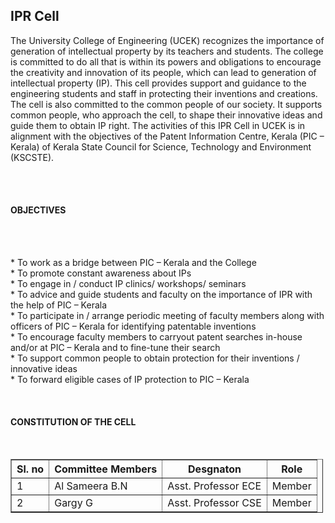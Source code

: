 <div align="left" class="contentDiv">
<h2>IPR Cell </h2>
<p>The University College of Engineering (UCEK) recognizes the importance of generation of intellectual property by its teachers and students. The college is committed to do all that is within its powers and obligations to encourage the creativity and innovation of its people, which can lead to generation of intellectual property (IP). This cell provides support and guidance to the engineering students and staff in protecting their inventions and creations. The cell is also committed to the common people of our society. It supports common people, who approach the cell, to shape their innovative ideas and guide them to obtain IP right. The activities of this IPR Cell in UCEK  is in alignment with the objectives of the Patent Information Centre, Kerala (PIC – Kerala) of Kerala State Council for Science, Technology and Environment (KSCSTE).</p>
<br/>
<br/>
<font colour="blue">
<h4>OBJECTIVES</h4>
</font>
<br/>
<br/>
<p>* To work as a bridge between PIC – Kerala and the College<br/>
* To promote constant awareness about IPs<br/>
* To engage in / conduct IP clinics/ workshops/ seminars<br/>
* To advice and guide students and faculty on the importance of IPR with the help of PIC – Kerala<br/>
* To participate in / arrange periodic meeting of faculty members along with officers of PIC – Kerala for identifying patentable inventions<br/>
* To encourage faculty members to carryout patent searches in-house and/or at PIC – Kerala and to fine-tune their search<br/>
* To support common people to obtain protection for their inventions / innovative ideas<br/>
* To forward eligible cases of IP protection to PIC – Kerala
</p>
<br/>
<font colour="blue">
<h4>CONSTITUTION OF THE CELL</h4>
</font>
<br/>
<table border="1" style="width:500px">
<tr><th>Sl. no</th><th>Committee Members</th><th>Desgnaton</th><th>Role</th></tr>
<tr><td>1</td><td>Al Sameera B.N</td><td>Asst. Professor ECE</td><td>Member</td></tr>
<tr><td>2</td><td>Gargy G</td><td>Asst. Professor CSE</td><td>Member</td></tr>
</table>
</div>
